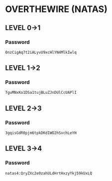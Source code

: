 # OVERTHEWIRE (NATAS)

## LEVEL 0->1
 ### Password
```bash
0nzCigAq7t2iALyvU9xcHlYN4MlkIwlq
```

## LEVEL 1->2
 ### Password
```bash
TguMNxKo1DSa1tujBLuZJnDUlCcUAPlI
```

## LEVEL 2->3
 ### Password
```bash
3gqisGdR0pjm6tpkDKdIWO2hSvchLeYH
```

## LEVEL 3->4
 ### Password
```bash
natas4:QryZXc2e0zahULdHrtHxzyYkj59kUxLQ
```
